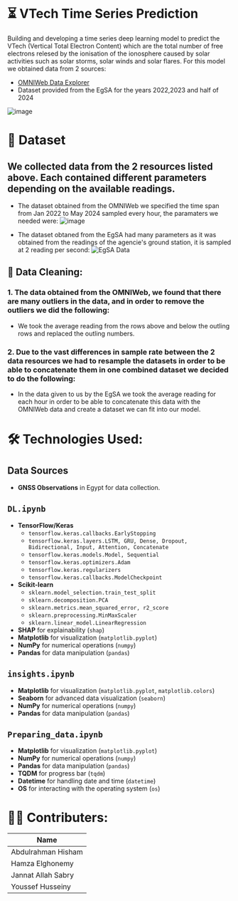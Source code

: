 # :hourglass_flowing_sand: VTech Time Series Prediction
 Building and developing a time series deep learning model to predict the VTech (Vertical Total Electron Content) which are the total number of free electrons relesed by the ionisation of the ionosphere caused by solar activities such as solar storms, solar winds and solar flares. For this model we obtained data from 2 sources:
- [OMNIWeb Data Explorer](https://omniweb.gsfc.nasa.gov/form/dx1.html)
- Dataset provided from the EgSA for the years 2022,2023 and half of 2024



![image](https://github.com/user-attachments/assets/67c14c54-00ba-47d7-8712-32fb64394c06)


# :open_file_folder: Dataset
## We collected data from the 2 resources listed above. Each contained different parameters depending on the available readings. 
- The dataset obtained from the OMNIWeb we specified the time span from Jan 2022 to May 2024 sampled every hour, the paramaters we needed were:
![image](https://github.com/user-attachments/assets/0cdeb21d-78b4-4cfb-ac2b-7e5994a0c511)

- The dataset obtaned from the EgSA had many parameters as it was obtained from the readings of the agencie's ground station, it is sampled at 2 reading per second:
![EgSA Data](https://github.com/user-attachments/assets/c70ac9e8-7185-4f2b-b2ea-7a554d2145a1)

  
## 🔄 Data Cleaning:
### 1. The data obtained from the OMNIWeb, we found that there are many outliers in the data, and in order to remove the outliers we did the following:
- We took the average reading from the rows above and below the outling rows and replaced the outling numbers.
### 2. Due to the vast differences in sample rate between the 2 data resources we had to resample the datasets in order to be able to concatenate them in one combined dataset we decided to do the following:
-  In the data given to us by the EgSA we took the average reading for each hour in order to be able to concatenate this data with the OMNIWeb data and create a dataset we can fit into our model. 

# 🛠️ Technologies Used:
## Data Sources
- **GNSS Observations** in Egypt for data collection.

## `DL.ipynb`
- **TensorFlow/Keras**
  - `tensorflow.keras.callbacks.EarlyStopping`
  - `tensorflow.keras.layers.LSTM, GRU, Dense, Dropout, Bidirectional, Input, Attention, Concatenate`
  - `tensorflow.keras.models.Model, Sequential`
  - `tensorflow.keras.optimizers.Adam`
  - `tensorflow.keras.regularizers`
  - `tensorflow.keras.callbacks.ModelCheckpoint`
- **Scikit-learn**
  - `sklearn.model_selection.train_test_split`
  - `sklearn.decomposition.PCA`
  - `sklearn.metrics.mean_squared_error, r2_score`
  - `sklearn.preprocessing.MinMaxScaler`
  - `sklearn.linear_model.LinearRegression`
- **SHAP** for explainability (`shap`)
- **Matplotlib** for visualization (`matplotlib.pyplot`)
- **NumPy** for numerical operations (`numpy`)
- **Pandas** for data manipulation (`pandas`)

## `insights.ipynb`
- **Matplotlib** for visualization (`matplotlib.pyplot`, `matplotlib.colors`)
- **Seaborn** for advanced data visualization (`seaborn`)
- **NumPy** for numerical operations (`numpy`)
- **Pandas** for data manipulation (`pandas`)

## `Preparing_data.ipynb`
- **Matplotlib** for visualization (`matplotlib.pyplot`)
- **NumPy** for numerical operations (`numpy`)
- **Pandas** for data manipulation (`pandas`)
- **TQDM** for progress bar (`tqdm`)
- **Datetime** for handling date and time (`datetime`)
- **OS** for interacting with the operating system (`os`)


# 🤝🏼 Contributers:
|  Name |
| --- |
| Abdulrahman Hisham |
| Hamza Elghonemy |
| Jannat Allah Sabry |
| Youssef Husseiny |








